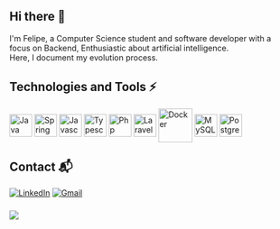 ## Hi there 👋

I'm Felipe, a Computer Science student and software developer with a focus on Backend, Enthusiastic about artificial intelligence.  
Here, I document my evolution process.

###

## Technologies and Tools ⚡
<div style="display: inline_block">
  <img align="center" alt="Java" height="40" width="40" src="https://cdn.jsdelivr.net/gh/devicons/devicon@latest/icons/java/java-original.svg" />
  <img align="center" alt="Spring" height="40" width="40" src="https://cdn.jsdelivr.net/gh/devicons/devicon@latest/icons/spring/spring-original.svg" />
  <img align="center" alt="Javascript" height="40" width="40" src="https://cdn.jsdelivr.net/gh/devicons/devicon@latest/icons/javascript/javascript-original.svg" />
  <img align="center" alt="Typescript" height="40" width="40" src="https://cdn.jsdelivr.net/gh/devicons/devicon@latest/icons/typescript/typescript-original.svg" />
  <img align="center" alt="Php" height="40" width="40" src="https://cdn.jsdelivr.net/gh/devicons/devicon@latest/icons/php/php-original.svg" />
  <img align="center" alt="Laravel" height="40" width="40" src="https://cdn.jsdelivr.net/gh/devicons/devicon@latest/icons/laravel/laravel-original.svg" />
  <img align="center" alt="Docker" height="60" width="60" src="https://cdn.jsdelivr.net/gh/devicons/devicon@latest/icons/docker/docker-original.svg" />
  <img align="center" alt="MySQL" height="40" width="40" src="https://cdn.jsdelivr.net/gh/devicons/devicon@latest/icons/mysql/mysql-original.svg" />
  <img align="center" alt="PostgreSQL" height="40" width="40" src="https://cdn.jsdelivr.net/gh/devicons/devicon@latest/icons/postgresql/postgresql-original.svg" />
</div>

###

## Contact 📬
[![LinkedIn](https://img.shields.io/badge/LinkedIn-0077B5?style=for-the-badge&logo=linkedin&logoColor=white)](https://www.linkedin.com/in/francisco-felipe-ss/)
[![Gmail](https://img.shields.io/badge/Gmail-333333?style=for-the-badge&logo=gmail&logoColor=red)](mailto:felipesantoss427@gmail.com)

###

![](https://github-readme-stats.vercel.app/api/top-langs/?username=felipe-santos-ss&theme=transparent&hide_border=true&include_all_commits=false&count_private=false&layout=compact)
